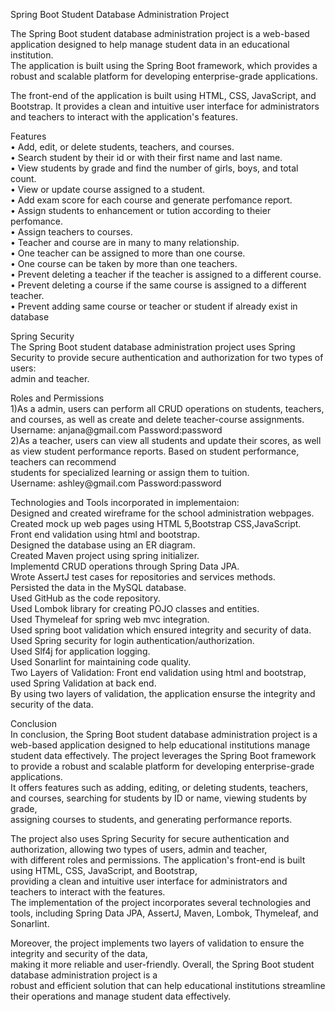 <p>Spring Boot Student Database Administration Project</p>
<p>The Spring Boot student database administration project is a web-based application designed to help manage student data in an educational institution.<br />The application is built using the Spring Boot framework, which provides a robust and scalable platform for developing enterprise-grade applications.</p>
<p>The front-end of the application is built using HTML, CSS, JavaScript, and Bootstrap. It provides a clean and intuitive user interface for administrators<br />and teachers to interact with the application's features.</p>
<p>Features <br />&bull; Add, edit, or delete students, teachers, and courses.<br />&bull; Search student by their id or with their first name and last name.<br />&bull; View students by grade and find the number of girls, boys, and total count.<br />&bull; View or update course assigned to a student.<br />&bull; Add exam score for each course and generate perfomance report.<br />&bull; Assign students to enhancement or tution according to theier perfomance.<br />&bull; Assign teachers to courses. <br />&bull; Teacher and course are in many to many relationship.<br />&bull; One teacher can be assigned to more than one course.<br />&bull; One course can be taken by more than one teachers.<br />&bull; Prevent deleting a teacher if the teacher is assigned to a different course.<br />&bull; Prevent deleting a course if the same course is assigned to a different teacher.<br />&bull; Prevent adding same course or teacher or student if already exist in database</p>
<p>Spring Security<br />The Spring Boot student database administration project uses Spring Security to provide secure authentication and authorization for two types of users: <br />admin and teacher.</p>
<p>Roles and Permissions<br />1)As a admin, users can perform all CRUD operations on students, teachers, and courses, as well as create and delete teacher-course assignments.<br/> Username: anjana@gmail.com Password:password<br />2)As a teacher, users can view all students and update their scores, as well as view student performance reports. Based on student performance, teachers can recommend<br />students for specialized learning or assign them to tuition.<br/> Username: ashley@gmail.com Password:password</p>
<p>Technologies and Tools incorporated in implementaion:<br />Designed and created wireframe for the school administration webpages.<br />Created mock up web pages using HTML 5,Bootstrap CSS,JavaScript.<br />Front end validation using html and bootstrap.<br />Designed the database using an ER diagram.<br />Created Maven project using spring initializer.<br />Implementd CRUD operations through Spring Data JPA.<br />Wrote AssertJ test cases for repositories and services methods.<br />Persisted the data in the MySQL database.<br />Used GitHub as the code repository.<br />Used Lombok library for creating POJO classes and entities.<br />Used Thymeleaf for spring web mvc integration.<br />Used spring boot validation which ensured integrity and security of data.<br />Used Spring security for login authentication/authorization.<br />Used Slf4j for application logging.<br />Used Sonarlint for maintaining code quality.<br />Two Layers of Validation: Front end validation using html and bootstrap, used Spring Validation at back end.<br />By using two layers of validation, the application ensurse the integrity and security of the data.</p>
<p>Conclusion<br />In conclusion, the Spring Boot student database administration project is a web-based application designed to help educational institutions manage <br />student data effectively. The project leverages the Spring Boot framework to provide a robust and scalable platform for developing enterprise-grade applications. <br />It offers features such as adding, editing, or deleting students, teachers, and courses, searching for students by ID or name, viewing students by grade,<br />assigning courses to students, and generating performance reports.</p>
<p>The project also uses Spring Security for secure authentication and authorization, allowing two types of users, admin and teacher, <br />with different roles and permissions. The application's front-end is built using HTML, CSS, JavaScript, and Bootstrap, <br />providing a clean and intuitive user interface for administrators and teachers to interact with the features. <br />The implementation of the project incorporates several technologies and tools, including Spring Data JPA, AssertJ, Maven, Lombok, Thymeleaf, and Sonarlint.</p>
<p>Moreover, the project implements two layers of validation to ensure the integrity and security of the data,<br />making it more reliable and user-friendly. Overall, the Spring Boot student database administration project is a <br />robust and efficient solution that can help educational institutions streamline their operations and manage student data effectively.</p>
<p>&nbsp;</p>
<p>&nbsp;</p>
<p>&nbsp;</p>
